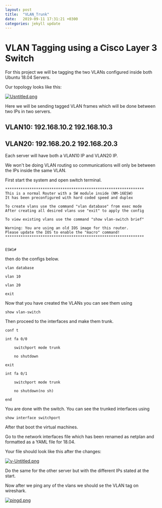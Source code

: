 ```yaml
---
layout: post
title:  "VLAN_Trunk"
date:   2019-09-11 17:31:21 +0300
categories: jekyll update
---
```


# VLAN Tagging using a Cisco Layer 3 Switch

For this project we will be tagging the two VLANs configured inside both Ubuntu 18.04 Servers.

Our topology looks like this:

[![Usntitled.png](https://i.postimg.cc/3xNTKb5n/Usntitled.png)](https://postimg.cc/GHWNKKpy)

Here we will be sending tagged VLAN frames which will be done between two IPs in two servers.

## VLAN10: 192.168.10.2 192.168.10.3

## VLAN20: 192.168.20.2 192.168.20.3

Each server will have both a VLAN10 IP and VLAN20 IP.

We won't be doing VLAN routing so communications will only be between the IPs inside the same VLAN.

First start the system and open switch terminal.

```
***************************************************************
This is a normal Router with a SW module inside (NM-16ESW)
It has been preconfigured with hard coded speed and duplex

To create vlans use the command "vlan database" from exec mode
After creating all desired vlans use "exit" to apply the config

To view existing vlans use the command "show vlan-switch brief"

Warning: You are using an old IOS image for this router.
Please update the IOS to enable the "macro" command!
***************************************************************


ESW1#

```
then do the configs below.

`
vlan database
`

```
vlan 10

vlan 20
```

`
exit
`

Now that you have created the VLANs you can see them using 

`
show vlan-switch
`

Then proceed to the interfaces and make them trunk.

`
conf t 
`

```
int fa 0/0

	switchport mode trunk
  
	no shutdown
  
exit
```

```
int fa 0/1

	switchport mode trunk
  
	no shutdown(no sh)
```

`end
`

You are done with the switch. You can see the trunked interfaces using

`
show interface switchport
`

After that boot the virtual machines.

Go to the network interfaces file which has been renamed as netplan and formatted as a YAML file for 18.04.

Your file should look like this after the changes:


[![v-Untitled.png](https://i.postimg.cc/5tdJJLPN/v-Untitled.png)](https://postimg.cc/VJRpBrQ3)

Do the same for the other server but with the different IPs stated at the start.

Now after we ping any of the vlans we should se the VLAN tag on wireshark.

[![pingd.png](https://i.postimg.cc/L438T9H0/pingd.png)](https://postimg.cc/4nnG4THz)






